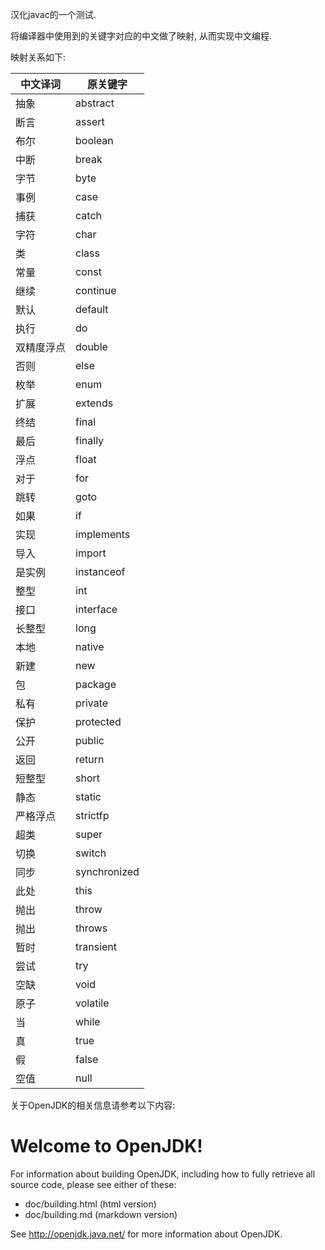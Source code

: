 汉化javac的一个测试.

将编译器中使用到的关键字对应的中文做了映射, 从而实现中文编程.

映射关系如下:

中文译词 | 原关键字
------- | -------
抽象 | abstract
断言 | assert
布尔 | boolean
中断 | break
字节 | byte
事例 | case
捕获 | catch
字符 | char
类 | class
常量 | const
继续 | continue
默认 | default
执行 | do
双精度浮点 | double
否则 | else
枚举 | enum
扩展 | extends
终结 | final
最后 | finally
浮点 | float
对于 | for
跳转 | goto
如果 | if
实现 | implements
导入 | import
是实例 | instanceof
整型 | int
接口 | interface
长整型 | long
本地 | native
新建 | new
包 | package
私有 | private
保护 | protected
公开 | public
返回 | return
短整型 | short
静态 | static
严格浮点 | strictfp
超类 | super
切换 | switch
同步 | synchronized
此处 | this
抛出 | throw
抛出 | throws
暂时 | transient
尝试 | try
空缺 | void
原子 | volatile
当 | while
真 | true
假 | false
空值 | null



关于OpenJDK的相关信息请参考以下内容:

Welcome to OpenJDK!
===================

For information about building OpenJDK, including how to fully retrieve all
source code, please see either of these:

  * doc/building.html   (html version)
  * doc/building.md     (markdown version)

See http://openjdk.java.net/ for more information about OpenJDK.
